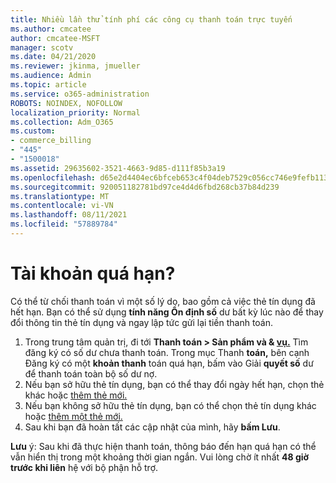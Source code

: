 ```yaml
---
title: Nhiều lần thử tính phí các công cụ thanh toán trực tuyến
ms.author: cmcatee
author: cmcatee-MSFT
manager: scotv
ms.date: 04/21/2020
ms.reviewer: jkinma, jmueller
ms.audience: Admin
ms.topic: article
ms.service: o365-administration
ROBOTS: NOINDEX, NOFOLLOW
localization_priority: Normal
ms.collection: Adm_O365
ms.custom:
- commerce_billing
- "445"
- "1500018"
ms.assetid: 29635602-3521-4663-9d85-d111f85b3a19
ms.openlocfilehash: d65e2d4404ec6bfceb653c4f04deb7529c056cc746e9fefb113cdc1fd16261b1
ms.sourcegitcommit: 920051182781bd97ce4d4d6fbd268cb37b84d239
ms.translationtype: MT
ms.contentlocale: vi-VN
ms.lasthandoff: 08/11/2021
ms.locfileid: "57889784"
---
```

# <a name="past-due-account"></a>Tài khoản quá hạn?

Có thể từ chối thanh toán vì một số lý do, bao gồm cả việc thẻ tín dụng đã hết hạn. Bạn có thể sử dụng **tính năng Ổn định số** dư bất kỳ lúc nào để thay đổi thông tin thẻ tín dụng và ngay lập tức gửi lại tiền thanh toán.

1. Trong trung tâm quản trị, đi tới **Thanh toán > Sản phẩm và & [vụ.](https://go.microsoft.com/fwlink/p/?linkid=842054)**
Tìm đăng ký có số dư chưa thanh toán. Trong mục Thanh **toán,** bên cạnh Đăng ký có một **khoản thanh** toán quá hạn, bấm vào Giải **quyết số** dư để thanh toán toàn bộ số dư nợ.
2. Nếu bạn sở hữu thẻ tín dụng, bạn có thể thay đổi ngày hết hạn, chọn thẻ khác hoặc [thêm thẻ mới.](https://docs.microsoft.com/microsoft-365/commerce/billing-and-payments/manage-payment-methods)
3. Nếu bạn không sở hữu thẻ tín dụng, bạn có thể chọn thẻ tín dụng khác hoặc [thêm một thẻ mới.](https://docs.microsoft.com/microsoft-365/commerce/billing-and-payments/manage-payment-methods)
4. Sau khi bạn đã hoàn tất các cập nhật của mình, hãy **bấm Lưu**.

**Lưu** ý: Sau khi đã thực hiện thanh toán, thông báo đến hạn quá hạn có thể vẫn hiển thị trong một khoảng thời gian ngắn. Vui lòng chờ ít nhất **48 giờ trước khi liên** hệ với bộ phận hỗ trợ.
